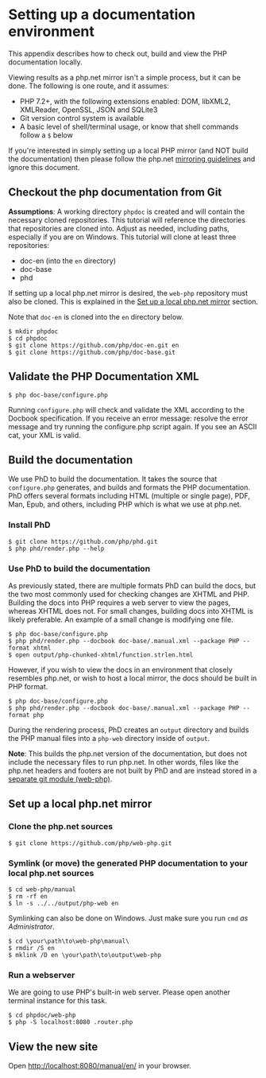 # Setting up a documentation environment
This appendix describes how to check out, build and view the PHP documentation locally.

Viewing results as a php.net mirror isn't a simple process, but it can be done.
The following is one route, and it assumes:

- PHP 7.2+, with the following extensions enabled: DOM, libXML2, XMLReader, OpenSSL, JSON and SQLite3
- Git version control system is available
- A basic level of shell/terminal usage, or know that shell commands follow a `$` below

If you're interested in simply setting up a local PHP mirror (and NOT build the documentation) then
please follow the php.net [mirroring guidelines](http://php.net/mirroring) and ignore this document.

## Checkout the php documentation from Git
**Assumptions**: A working directory `phpdoc` is created and will contain the necessary cloned repositories. This tutorial will reference the directories that repositories are cloned into. Adjust as needed, including paths, especially if you are on Windows. This tutorial will clone at least three repositories:
 * doc-en (into the `en` directory)
 * doc-base 
 * phd

If setting up a local php.net mirror is desired, the `web-php` repository must also be cloned. This is explained in the [Set up a local php.net mirror](#set-up-a-local-phpnet-mirror) section.

Note that `doc-en` is cloned into the `en` directory below.
```
$ mkdir phpdoc
$ cd phpdoc
$ git clone https://github.com/php/doc-en.git en
$ git clone https://github.com/php/doc-base.git
```

## Validate the PHP Documentation XML
```
$ php doc-base/configure.php
```
Running `configure.php` will check and validate the XML according to the Docbook specification. If you receive an error message: resolve the error message and try running the configure.php script again. If you see an ASCII cat, your XML is valid.

## Build the documentation
We use PhD to build the documentation. It takes the source that `configure.php` generates, and builds
and formats the PHP documentation. PhD offers several formats including HTML (multiple or single page),
PDF, Man, Epub, and others, including PHP which is what we use at php.net.

### Install PhD
```
$ git clone https://github.com/php/phd.git
$ php phd/render.php --help
```

### Use PhD to build the documentation
As previously stated, there are multiple formats PhD can build the docs, but the two most commonly used for checking changes are XHTML and PHP. Building the docs into PHP requires a web server to view the pages, whereas XHTML does not. For small changes, building docs into XHTML is likely preferable. An example of a small change is modifying one file.
```
$ php doc-base/configure.php
$ php phd/render.php --docbook doc-base/.manual.xml --package PHP --format xhtml
$ open output/php-chunked-xhtml/function.strlen.html
```

However, if you wish to view the docs in an environment that closely resembles php.net, or wish to host a local mirror, the docs should be built in PHP format.

```
$ php doc-base/configure.php
$ php phd/render.php --docbook doc-base/.manual.xml --package PHP --format php
```
During the rendering process, PhD creates an `output` directory and builds the PHP manual files into a `php-web` directory inside of `output`.

**Note**: This builds the php.net version of the documentation, but does not include the necessary files to run
php.net. In other words, files like the php.net headers and footers are not built by PhD and are instead stored in a
[separate git module (web-php)](https://github.com/php/web-php).

<a id="set-up-a-local-phpnet-mirror"></a>
## Set up a local php.net mirror
### Clone the php.net sources
```
$ git clone https://github.com/php/web-php.git
```

### Symlink (or move) the generated PHP documentation to your local php.net sources
```
$ cd web-php/manual
$ rm -rf en
$ ln -s ../../output/php-web en
```

Symlinking can also be done on Windows. Just make sure you run `cmd` *as Administrator*.

```
$ cd \your\path\to\web-php\manual\
$ rmdir /S en
$ mklink /D en \your\path\to\output\web-php
```

### Run a webserver
We are going to use PHP's built-in web server. Please open another terminal instance for this task.

```
$ cd phpdoc/web-php
$ php -S localhost:8080 .router.php
```

## View the new site
Open [http://localhost:8080/manual/en/](http://localhost:8080/manual/en/) in your browser.
